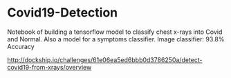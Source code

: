 # Covid19-Detection
Notebook of building a tensorflow model to classify chest x-rays into Covid and Normal. Also a model for a symptoms classifier.
Image classifier: 93.8% Accuracy

http://dockship.io/challenges/61e06ea5ed6bbb0d3786250a/detect-covid19-from-xrays/overview
